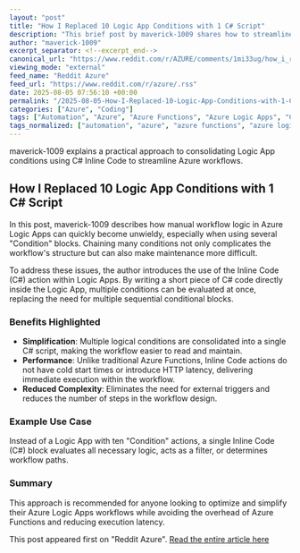 ```yaml
---
layout: "post"
title: "How I Replaced 10 Logic App Conditions with 1 C# Script"
description: "This brief post by maverick-1009 shares how to streamline complex Azure Logic Apps workflows. By leveraging the Inline Code (C#) action, the author replaced multiple conditional statements with a single script, reducing complexity and eliminating cold start or HTTP latency typically associated with Azure Functions."
author: "maverick-1009"
excerpt_separator: <!--excerpt_end-->
canonical_url: "https://www.reddit.com/r/AZURE/comments/1mi33ug/how_i_replaced_10_logic_app_conditions_with_1_c/"
viewing_mode: "external"
feed_name: "Reddit Azure"
feed_url: "https://www.reddit.com/r/azure/.rss"
date: 2025-08-05 07:56:10 +00:00
permalink: "/2025-08-05-How-I-Replaced-10-Logic-App-Conditions-with-1-C-Script.html"
categories: ["Azure", "Coding"]
tags: ["Automation", "Azure", "Azure Functions", "Azure Logic Apps", "C#", "Coding", "Cold Start", "Community", "Conditional Logic", "HTTP Latency", "Inline Code", "Workflow Automation", "Workflow Optimization"]
tags_normalized: ["automation", "azure", "azure functions", "azure logic apps", "csharp", "coding", "cold start", "community", "conditional logic", "http latency", "inline code", "workflow automation", "workflow optimization"]
---
```


maverick-1009 explains a practical approach to consolidating Logic App conditions using C# Inline Code to streamline Azure workflows.<!--excerpt_end-->

## How I Replaced 10 Logic App Conditions with 1 C# Script

In this post, maverick-1009 describes how manual workflow logic in Azure Logic Apps can quickly become unwieldy, especially when using several "Condition" blocks. Chaining many conditions not only complicates the workflow's structure but can also make maintenance more difficult.

To address these issues, the author introduces the use of the Inline Code (C#) action within Logic Apps. By writing a short piece of C# code directly inside the Logic App, multiple conditions can be evaluated at once, replacing the need for multiple sequential conditional blocks.

### Benefits Highlighted

- **Simplification**: Multiple logical conditions are consolidated into a single C# script, making the workflow easier to read and maintain.
- **Performance**: Unlike traditional Azure Functions, Inline Code actions do not have cold start times or introduce HTTP latency, delivering immediate execution within the workflow.
- **Reduced Complexity**: Eliminates the need for external triggers and reduces the number of steps in the workflow design.

### Example Use Case

Instead of a Logic App with ten "Condition" actions, a single Inline Code (C#) block evaluates all necessary logic, acts as a filter, or determines workflow paths.

### Summary

This approach is recommended for anyone looking to optimize and simplify their Azure Logic Apps workflows while avoiding the overhead of Azure Functions and reducing execution latency.

This post appeared first on "Reddit Azure". [Read the entire article here](https://www.reddit.com/r/AZURE/comments/1mi33ug/how_i_replaced_10_logic_app_conditions_with_1_c/)

